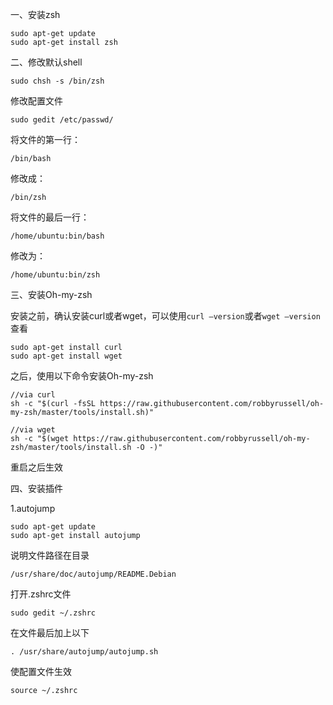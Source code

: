 一、安装zsh
```
sudo apt-get update
sudo apt-get install zsh
```
二、修改默认shell
```
sudo chsh -s /bin/zsh
```
修改配置文件
```
sudo gedit /etc/passwd/
```
将文件的第一行：
```
/bin/bash
```
修改成：
```
/bin/zsh
```
将文件的最后一行：
```
/home/ubuntu:bin/bash
```
修改为：
```
/home/ubuntu:bin/zsh
```
三、安装Oh-my-zsh

安装之前，确认安装curl或者wget，可以使用`curl –version`或者`wget –version`查看
```
sudo apt-get install curl
sudo apt-get install wget
```
之后，使用以下命令安装Oh-my-zsh
```
//via curl
sh -c "$(curl -fsSL https://raw.githubusercontent.com/robbyrussell/oh-my-zsh/master/tools/install.sh)"
```
```
//via wget
sh -c "$(wget https://raw.githubusercontent.com/robbyrussell/oh-my-zsh/master/tools/install.sh -O -)"
```
重启之后生效

四、安装插件

1.autojump
```
sudo apt-get update
sudo apt-get install autojump
```
说明文件路径在目录
```
/usr/share/doc/autojump/README.Debian
```
打开.zshrc文件
```
sudo gedit ~/.zshrc
```
在文件最后加上以下
```
. /usr/share/autojump/autojump.sh
```
使配置文件生效
```
source ~/.zshrc
```
